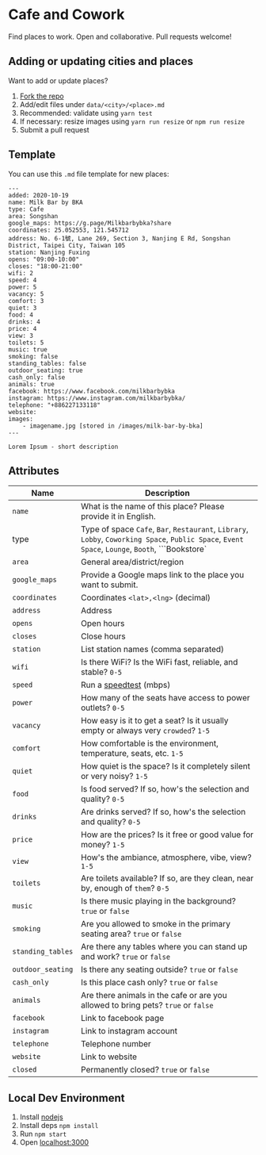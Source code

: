 # Cafe and Cowork
Find places to work. Open and collaborative. Pull requests welcome!

## Adding or updating cities and places
Want to add or update places?
1. [Fork the repo](fork)
2. Add/edit files under `data/<city>/<place>.md`
3. Recommended: validate using `yarn test`
4. If necessary: resize images using `yarn run resize` or `npm run resize`
5. Submit a pull request

## Template
You can use this `.md` file template for new places:

```
---
added: 2020-10-19
name: Milk Bar by BKA
type: Cafe
area: Songshan
google_maps: https://g.page/Milkbarbybka?share
coordinates: 25.052553, 121.545712
address: No. 6-1號, Lane 269, Section 3, Nanjing E Rd, Songshan District, Taipei City, Taiwan 105
station: Nanjing Fuxing
opens: "09:00-10:00"
closes: "18:00-21:00"
wifi: 2
speed: 4
power: 5
vacancy: 5
comfort: 3
quiet: 3
food: 4
drinks: 4
price: 4
view: 3
toilets: 5
music: true
smoking: false
standing_tables: false
outdoor_seating: true
cash_only: false 
animals: true
facebook: https://www.facebook.com/milkbarbybka
instagram: https://www.instagram.com/milkbarbybka/
telephone: "+886227133118"
website: 
images: 
	- imagename.jpg [stored in /images/milk-bar-by-bka]
---

Lorem Ipsum - short description

```
## Attributes
Name|Description
--|--
`name`|What is the name of this place? Please provide it in English.
type|Type of space `Cafe`, `Bar`, `Restaurant`, `Library`, `Lobby`, `Coworking Space`, `Public Space`, `Event Space`, `Lounge`, `Booth`, ```Bookstore`
`area`|General area/district/region
`google_maps`|Provide a Google maps link to the place you want to submit.
`coordinates`|Coordinates `<lat>,<lng>` (decimal)
`address`|Address
`opens`|Open hours
`closes`|Close hours
`station`|List station names (comma separated)
`wifi`|Is there WiFi? Is the WiFi fast, reliable, and stable? `0-5`
`speed`|Run a [speedtest](https://fast.com) (mbps)
`power`|How many of the seats have access to power outlets? `0-5`
`vacancy`|How easy is it to get a seat? Is it usually empty or always very `crowded`? `1-5`
`comfort`|How comfortable is the environment, temperature, seats, etc. `1-5`
`quiet`|How quiet is the space? Is it completely silent or very noisy? `1-5`
`food`|Is food served? If so, how's the selection and quality? `0-5`
`drinks`|Are drinks served? If so, how's the selection and quality? `0-5`
`price`|How are the prices? Is it free or good value for money? `1-5`
`view`|How's the ambiance, atmosphere, vibe, view? `1-5`
`toilets`|Are toilets available? If so, are they clean, near by, enough of `them`? `0-5`
`music`|Is there music playing in the background? `true` or `false`
`smoking`|Are you allowed to smoke in the primary seating area? `true` or `false`
`standing_tables`|Are there any tables where you can stand up and work? `true` or `false`
`outdoor_seating`|Is there any seating outside? `true` or `false`
`cash_only`|Is this place cash only? `true` or `false`
`animals`|Are there animals in the cafe or are you allowed to bring pets? `true` or `false`
`facebook`|Link to facebook page
`instagram`|Link to instagram account
`telephone`|Telephone number
`website`|Link to website
`closed`|Permanently closed? `true` or `false`

## Local Dev Environment
1. Install [nodejs](https://nodejs.org/en/)
2. Install deps `npm install`
3. Run `npm start`
4. Open [localhost:3000](http://localhost:3000)

